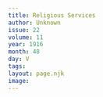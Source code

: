```yaml
---
title: Religious Services
author: Unknown
issue: 22
volume: 11
year: 1916
month: 48
day: V
tags:
layout: page.njk
image:
---
```

